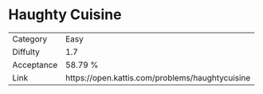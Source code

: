 # Haughty Cuisine

<table>
    <tr>
        <td>Category</td>
        <td>Easy</td>
    </tr>
    <tr>
        <td>Diffulty</td>
        <td>1.7</td>
    </tr>
    <tr>
        <td>Acceptance</td>
        <td>58.79 %</td>
    </tr>
    <tr>
        <td>Link</td>
        <td>https://open.kattis.com/problems/haughtycuisine</td>
    </tr>
</table>